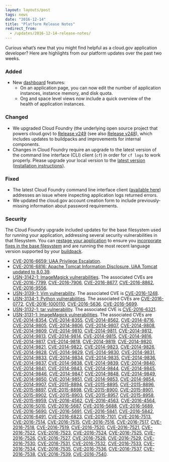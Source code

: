 ```yaml
---
layout: layouts/post
tags: news
date: "2016-12-14"
title: "Platform Release Notes"
redirect_from:
  - /updates/2016-12-14-release-notes/
---
```


Curious what’s new that you might find helpful as a cloud.gov application developer? Here are highlights from our platform updates over the past two weeks.
<!--more-->

### Added
- New [dashboard](https://dashboard.fr.cloud.gov) features:
  - On an application page, you can now edit the number of application instances, instance memory, and disk quota.
  - Org and space level views now include a quick overview of the health of application instances.

### Changed
- We upgraded Cloud Foundry (the underlying open source project that powers cloud.gov) to [Release v249](https://github.com/cloudfoundry/cf-release/releases/tag/v249) (see also [Release v248](https://github.com/cloudfoundry/cf-release/releases/tag/v248)), which includes updates to buildpacks and improvements for internal components.
- Changes in Cloud Foundry require an upgrade to the latest version of the command line interface (CLI) client (`cf`) in order for `cf logs` to work properly. Please upgrade your local version to the [latest version](https://github.com/cloudfoundry/cli/releases/latest) ([installation instructions](https://docs.cloudfoundry.org/cf-cli/install-go-cli.html)).

### Fixed
- The latest Cloud Foundry command line interface client ([available here](https://github.com/cloudfoundry/cli/releases/latest)) addresses an issue where inspecting application logs returned errors.
- We updated the cloud.gov account creation form to include previously-missing information about password requirements.

### Security
The Cloud Foundry upgrade included updates for the base filesystem used for running your application, addressing several security vulnerabilities in that filesystem. You can [restage your application](https://cli.cloudfoundry.org/en-US/cf/restage.html) to ensure you [incorporate fixes in the base filesystem](https://docs.cloudfoundry.org/devguide/deploy-apps/stacks.html#cli-commands) and are running the most recent language version supported by your [buildpack](https://docs.cloudfoundry.org/buildpacks/).

- [CVE-2016-6659: UAA Privilege Escalation](https://pivotal.io/security/cve-2016-6659).
- [CVE-2016-6816: Apache Tomcat Information Disclosure, UAA Tomcat updated to 8.0.39](https://tomcat.apache.org/security-9.html).
- [USN-3142-1: ImageMagick vulnerabilities](https://www.ubuntu.com/usn/USN-3142-1/). The associated CVEs are [CVE-2016-7799](https://ubuntu.com/security/CVE-2016-7799), [CVE-2016-7906](https://ubuntu.com/security/CVE-2016-7906), [CVE-2016-8677](https://ubuntu.com/security/CVE-2016-8677), [CVE-2016-8862](https://ubuntu.com/security/CVE-2016-8862), [CVE-2016-9556](https://ubuntu.com/security/CVE-2016-9556).
- [USN-3139-1: Vim vulnerability](https://www.ubuntu.com/usn/USN-3139-1/). The associated CVE is [CVE-2016-1248](https://ubuntu.com/security/CVE-2016-1248).
- [USN-3134-1: Python vulnerabilities](https://www.ubuntu.com/usn/USN-3134-1/). The associated CVEs are [CVE-2016-0772](https://ubuntu.com/security/CVE-2016-0772), [CVE-2016-1000110](https://ubuntu.com/security/CVE-2016-1000110), [CVE-2016-5636](https://ubuntu.com/security/CVE-2016-5636), [CVE-2016-5699](https://ubuntu.com/security/CVE-2016-5699).
- [USN-3132-1: tar vulnerability](https://www.ubuntu.com/usn/USN-3132-1/). The associated CVE is [CVE-2016-6321](https://ubuntu.com/security/CVE-2016-6321).
- [USN-3131-1: ImageMagick vulnerabilities](https://www.ubuntu.com/usn/USN-3131-1/). The associated CVEs are [CVE-2014-8354](https://ubuntu.com/security/CVE-2014-8354), [CVE-2014-8355](https://ubuntu.com/security/CVE-2014-8355), [CVE-2014-8562](https://ubuntu.com/security/CVE-2014-8562), [CVE-2014-8716](https://ubuntu.com/security/CVE-2014-8716), [CVE-2014-9805](https://ubuntu.com/security/CVE-2014-9805), [CVE-2014-9806](https://ubuntu.com/security/CVE-2014-9806), [CVE-2014-9807](https://ubuntu.com/security/CVE-2014-9807), [CVE-2014-9808](https://ubuntu.com/security/CVE-2014-9808), [CVE-2014-9809](https://ubuntu.com/security/CVE-2014-9809), [CVE-2014-9810](https://ubuntu.com/security/CVE-2014-9810), [CVE-2014-9811](https://ubuntu.com/security/CVE-2014-9811), [CVE-2014-9812](https://ubuntu.com/security/CVE-2014-9812), [CVE-2014-9813](https://ubuntu.com/security/CVE-2014-9813), [CVE-2014-9814](https://ubuntu.com/security/CVE-2014-9814), [CVE-2014-9815](https://ubuntu.com/security/CVE-2014-9815), [CVE-2014-9816](https://ubuntu.com/security/CVE-2014-9816), [CVE-2014-9817](https://ubuntu.com/security/CVE-2014-9817), [CVE-2014-9818](https://ubuntu.com/security/CVE-2014-9818), [CVE-2014-9819](https://ubuntu.com/security/CVE-2014-9819), [CVE-2014-9820](https://ubuntu.com/security/CVE-2014-9820), [CVE-2014-9821](https://ubuntu.com/security/CVE-2014-9821), [CVE-2014-9822](https://ubuntu.com/security/CVE-2014-9822), [CVE-2014-9823](https://ubuntu.com/security/CVE-2014-9823), [CVE-2014-9826](https://ubuntu.com/security/CVE-2014-9826), [CVE-2014-9828](https://ubuntu.com/security/CVE-2014-9828), [CVE-2014-9829](https://ubuntu.com/security/CVE-2014-9829), [CVE-2014-9830](https://ubuntu.com/security/CVE-2014-9830), [CVE-2014-9831](https://ubuntu.com/security/CVE-2014-9831), [CVE-2014-9833](https://ubuntu.com/security/CVE-2014-9833), [CVE-2014-9834](https://ubuntu.com/security/CVE-2014-9834), [CVE-2014-9835](https://ubuntu.com/security/CVE-2014-9835), [CVE-2014-9836](https://ubuntu.com/security/CVE-2014-9836), [CVE-2014-9837](https://ubuntu.com/security/CVE-2014-9837), [CVE-2014-9838](https://ubuntu.com/security/CVE-2014-9838), [CVE-2014-9839](https://ubuntu.com/security/CVE-2014-9839), [CVE-2014-9840](https://ubuntu.com/security/CVE-2014-9840), [CVE-2014-9841](https://ubuntu.com/security/CVE-2014-9841), [CVE-2014-9843](https://ubuntu.com/security/CVE-2014-9843), [CVE-2014-9844](https://ubuntu.com/security/CVE-2014-9844), [CVE-2014-9845](https://ubuntu.com/security/CVE-2014-9845), [CVE-2014-9846](https://ubuntu.com/security/CVE-2014-9846), [CVE-2014-9847](https://ubuntu.com/security/CVE-2014-9847), [CVE-2014-9848](https://ubuntu.com/security/CVE-2014-9848), [CVE-2014-9849](https://ubuntu.com/security/CVE-2014-9849), [CVE-2014-9850](https://ubuntu.com/security/CVE-2014-9850), [CVE-2014-9851](https://ubuntu.com/security/CVE-2014-9851), [CVE-2014-9853](https://ubuntu.com/security/CVE-2014-9853), [CVE-2014-9854](https://ubuntu.com/security/CVE-2014-9854), [CVE-2014-9907](https://ubuntu.com/security/CVE-2014-9907), [CVE-2015-8894](https://ubuntu.com/security/CVE-2015-8894), [CVE-2015-8895](https://ubuntu.com/security/CVE-2015-8895), [CVE-2015-8896](https://ubuntu.com/security/CVE-2015-8896), [CVE-2015-8897](https://ubuntu.com/security/CVE-2015-8897), [CVE-2015-8898](https://ubuntu.com/security/CVE-2015-8898), [CVE-2015-8900](https://ubuntu.com/security/CVE-2015-8900), [CVE-2015-8901](https://ubuntu.com/security/CVE-2015-8901), [CVE-2015-8902](https://ubuntu.com/security/CVE-2015-8902), [CVE-2015-8903](https://ubuntu.com/security/CVE-2015-8903), [CVE-2015-8957](https://ubuntu.com/security/CVE-2015-8957), [CVE-2015-8958](https://ubuntu.com/security/CVE-2015-8958), [CVE-2015-8959](https://ubuntu.com/security/CVE-2015-8959), [CVE-2016-4562](https://ubuntu.com/security/CVE-2016-4562), [CVE-2016-4563](https://ubuntu.com/security/CVE-2016-4563), [CVE-2016-4564](https://ubuntu.com/security/CVE-2016-4564), [CVE-2016-5010](https://ubuntu.com/security/CVE-2016-5010), [CVE-2016-5687](https://ubuntu.com/security/CVE-2016-5687), [CVE-2016-5688](https://ubuntu.com/security/CVE-2016-5688), [CVE-2016-5689](https://ubuntu.com/security/CVE-2016-5689), [CVE-2016-5690](https://ubuntu.com/security/CVE-2016-5690), [CVE-2016-5691](https://ubuntu.com/security/CVE-2016-5691), [CVE-2016-5841](https://ubuntu.com/security/CVE-2016-5841), [CVE-2016-5842](https://ubuntu.com/security/CVE-2016-5842), [CVE-2016-6491](https://ubuntu.com/security/CVE-2016-6491), [CVE-2016-6823](https://ubuntu.com/security/CVE-2016-6823), [CVE-2016-7101](https://ubuntu.com/security/CVE-2016-7101), [CVE-2016-7513](https://ubuntu.com/security/CVE-2016-7513), [CVE-2016-7514](https://ubuntu.com/security/CVE-2016-7514), [CVE-2016-7515](https://ubuntu.com/security/CVE-2016-7515), [CVE-2016-7516](https://ubuntu.com/security/CVE-2016-7516), [CVE-2016-7517](https://ubuntu.com/security/CVE-2016-7517), [CVE-2016-7518](https://ubuntu.com/security/CVE-2016-7518), [CVE-2016-7519](https://ubuntu.com/security/CVE-2016-7519), [CVE-2016-7520](https://ubuntu.com/security/CVE-2016-7520), [CVE-2016-7521](https://ubuntu.com/security/CVE-2016-7521), [CVE-2016-7522](https://ubuntu.com/security/CVE-2016-7522), [CVE-2016-7523](https://ubuntu.com/security/CVE-2016-7523), [CVE-2016-7524](https://ubuntu.com/security/CVE-2016-7524), [CVE-2016-7525](https://ubuntu.com/security/CVE-2016-7525), [CVE-2016-7526](https://ubuntu.com/security/CVE-2016-7526), [CVE-2016-7527](https://ubuntu.com/security/CVE-2016-7527), [CVE-2016-7528](https://ubuntu.com/security/CVE-2016-7528), [CVE-2016-7529](https://ubuntu.com/security/CVE-2016-7529), [CVE-2016-7530](https://ubuntu.com/security/CVE-2016-7530), [CVE-2016-7531](https://ubuntu.com/security/CVE-2016-7531), [CVE-2016-7532](https://ubuntu.com/security/CVE-2016-7532), [CVE-2016-7533](https://ubuntu.com/security/CVE-2016-7533), [CVE-2016-7534](https://ubuntu.com/security/CVE-2016-7534), [CVE-2016-7535](https://ubuntu.com/security/CVE-2016-7535), [CVE-2016-7536](https://ubuntu.com/security/CVE-2016-7536), [CVE-2016-7537](https://ubuntu.com/security/CVE-2016-7537), [CVE-2016-7538](https://ubuntu.com/security/CVE-2016-7538), [CVE-2016-7539](https://ubuntu.com/security/CVE-2016-7539), [CVE-2016-7540](https://ubuntu.com/security/CVE-2016-7540).

